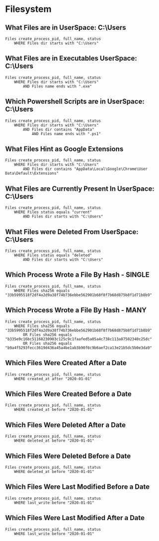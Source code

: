 # Filesystem

## **What Files are in UserSpace: C:\Users**

```
Files create_process_pid, full_name, status
    WHERE Files dir starts with "C:\Users"
```


## **What Files are in Executables UserSpace: C:\Users**

```
Files create_process_pid, full_name, status
    WHERE Files dir starts with "C:\Users" 
        AND Files name ends with ".exe"
```

## **Which Powershell Scripts are in UserSpace: C:\Users**

```
Files create_process_pid, full_name, status
    WHERE Files dir starts with "C:\Users"
        AND Files dir contains "AppData"
            AND Files name ends with ".ps1"
```

## **What Files Hint as Google Extensions**

```
Files create_process_pid, full_name, status
    WHERE Files dir starts with "C:\Users"
        AND Files dir contains "AppData\Local\Google\Chrome\User Data\Default\Extensions" 
```

## **What Files are Currently Present In UserSpace: C:\Users**

```
Files create_process_pid, full_name, status
    WHERE Files status equals "current"
        AND Files dir starts with "C:\Users"
```

## **What Files were Deleted From UserSpace: C:\Users**

```
Files create_process_pid, full_name, status
    WHERE Files status equals "deleted"
        AND Files dir starts with "C:\Users"
```

## **Which Process Wrote a File By Hash - SINGLE**

```
Files create_process_pid, full_name, status
    WHERE Files sha256 equals "33b5995518f2df4a2d9a38f74b736ebbe562901b68f8f7b68d875b8f1d71b8b9"
```

## **Which Process Wrote a File By Hash - MANY**

```
Files create_process_pid, full_name, status
    WHERE Files sha256 equals "33b5995518f2df4a2d9a38f74b736ebbe562901b68f8f7b68d875b8f1d71b8b9"
        OR Files sha256 equals "b335e9c16bc51168230903c125c9c1faafed5a05a4c738c113a87502340c25dc"
        OR Files sha256 equals "b9a4f5293fecc3619d436a45a4be1ab3b90f6c9b6aef2ca13e21b5dc5b0e3da9"
```

## **Which Files Were Created After a Date**

```
Files create_process_pid, full_name, status
    WHERE created_at after "2020-01-01"
```

## **Which Files Were Created Before a Date**

```
Files create_process_pid, full_name, status
    WHERE created_at before "2020-01-01"
```

## **Which Files Were Deleted After a Date**

```
Files create_process_pid, full_name, status
    WHERE deleted_at before "2020-01-01"
```

## **Which Files Were Deleted Before a Date**

```
Files create_process_pid, full_name, status
    WHERE deleted_at before "2020-01-01"
```

## **Which Files Were Last Modified Before a Date**

```
Files create_process_pid, full_name, status
    WHERE last_write before "2020-01-01"
```

## **Which Files Were Last Modified After a Date**

```
Files create_process_pid, full_name, status
    WHERE last_write before "2020-01-01"
```